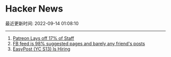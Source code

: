 # Hacker News

最近更新时间: 2022-09-14 01:08:10

--- 
1. [Patreon Lays off 17% of Staff](https://www.instagram.com/p/CidAMM7pQ7u/) 
2. [FB feed is 98% suggested pages and barely any friend's posts](https://old.reddit.com/r/facebook/comments/tvqddc/fb_feed_is_98_suggested_pages_and_barely_any/) 
3. [EasyPost (YC S13) Is Hiring](https://www.easypost.com/careers) 
